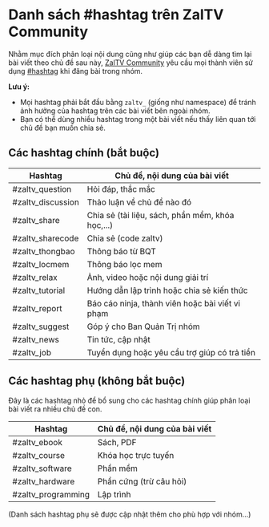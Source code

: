 # Danh sách #hashtag trên ZalTV Community

Nhằm mục đích phân loại nội dung cũng như giúp các bạn dễ dàng tìm lại bài viết theo chủ đề sau này, [ZalTV Community](https://www.facebook.com/groups/zaltv/) yêu cầu mọi thành viên sử dụng [#hashtag](https://www.facebook.com/help/587836257914341) khi đăng bài trong nhóm.

**Lưu ý:**
- Mọi hashtag phải bắt đầu bằng `zaltv_` (giống như namespace) để tránh ảnh hưởng của hashtag trên các bài viết bên ngoài nhóm.
- Bạn có thể dùng nhiều hashtag trong một bài viết nếu thấy liên quan tới chủ đề bạn muốn chia sẻ.

## Các hashtag chính (bắt buộc)

| Hashtag            | Chủ đề, nội dung của bài viết                    |
|--------------------|--------------------------------------------------|
| #zaltv_question   | Hỏi đáp, thắc mắc                                |
| #zaltv_discussion | Thảo luận về chủ đề nào đó                       |
| #zaltv_share      | Chia sẻ (tài liệu, sách, phần mềm, khóa học,...) |
| #zaltv_sharecode  | Chia sẻ (code zaltv)                             |
| #zaltv_thongbao   | Thông báo từ BQT                                 |
| #zaltv_locmem     | Thông báo lọc mem                                |
| #zaltv_relax      | Ảnh, video hoặc nội dung giải trí                |
| #zaltv_tutorial   | Hướng dẫn lập trình hoặc chia sẻ kiến thức       |
| #zaltv_report     | Báo cáo ninja, thành viên hoặc bài viết vi phạm  |
| #zaltv_suggest    | Góp ý cho Ban Quản Trị nhóm                      |
| #zaltv_news       | Tin tức, cập nhật                                |
| #zaltv_job        | Tuyển dụng hoặc yêu cầu trợ giúp có trả tiền     |

## Các hashtag phụ (không bắt buộc)

Đây là các hashtag nhỏ để bổ sung cho các hashtag chính giúp phân loại bài viết ra nhiều chủ đề con.

| Hashtag             | Chủ đề, nội dung của bài viết |
|---------------------|-------------------------------|
| #zaltv_ebook       | Sách, PDF                     |
| #zaltv_course      | Khóa học trực tuyến           |
| #zaltv_software    | Phần mềm                      |
| #zaltv_hardware    | Phần cứng (trừ câu hỏi)       |
| #zaltv_programming | Lập trình                     |

(Danh sách hashtag phụ sẽ được cập nhật thêm cho phù hợp với nhóm...)
